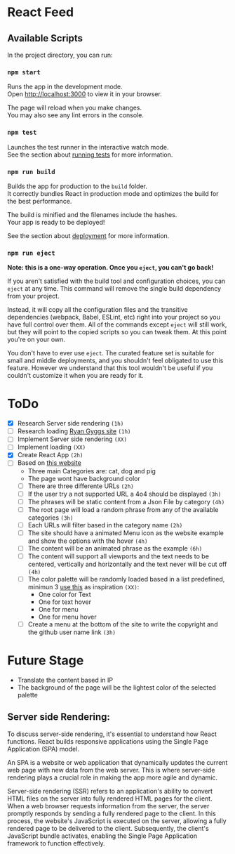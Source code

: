 # React Feed

## Available Scripts

In the project directory, you can run:

### `npm start`

Runs the app in the development mode.\
Open [http://localhost:3000](http://localhost:3000) to view it in your browser.

The page will reload when you make changes.\
You may also see any lint errors in the console.

### `npm test`

Launches the test runner in the interactive watch mode.\
See the section about [running tests](https://facebook.github.io/create-react-app/docs/running-tests) for more information.

### `npm run build`

Builds the app for production to the `build` folder.\
It correctly bundles React in production mode and optimizes the build for the best performance.

The build is minified and the filenames include the hashes.\
Your app is ready to be deployed!

See the section about [deployment](https://facebook.github.io/create-react-app/docs/deployment) for more information.

### `npm run eject`

**Note: this is a one-way operation. Once you `eject`, you can't go back!**

If you aren't satisfied with the build tool and configuration choices, you can `eject` at any time. This command will remove the single build dependency from your project.

Instead, it will copy all the configuration files and the transitive dependencies (webpack, Babel, ESLint, etc) right into your project so you have full control over them. All of the commands except `eject` will still work, but they will point to the copied scripts so you can tweak them. At this point you're on your own.

You don't have to ever use `eject`. The curated feature set is suitable for small and middle deployments, and you shouldn't feel obligated to use this feature. However we understand that this tool wouldn't be useful if you couldn't customize it when you are ready for it.
# ToDo
- [X] Research Server side rendering `(1h)`
- [ ] Research loading [Ryan Gyggs site](https://www.ryangiggs.cc/) `(1h)`
- [ ] Implement Server side rendering `(XX)`
- [ ] Implement loading `(XX)`
- [X] Create React App `(2h)`
- [ ] Based on [this website](https://studiochapeaux.com/)
    - Three main Categories are: cat, dog and pig
    - The page wont have background color
    - [ ] There are three differente URLs `(2h)`
    - [ ] If the user try a not supported URL a 4o4 should be displayed `(3h)`
    - [ ] The phrases will be static content from a Json File by category `(4h)`
    - [ ] The root page will load a random phrase from any of the available categories `(3h)`
    - [ ] Each URLs will filter based in the category name `(2h)`
    - [ ] The site should have a animated Menu icon as the website example and show the options with the hover `(4h)`
    - [ ] The content will be an animated phrase as the example `(6h)`
    - [ ] The content will support all viewports and the text needs to be centered, vertically and horizontally and the text never will be cut off `(4h)`
    - [ ] The color palette will be randomly loaded based in a list predefined, minimun 3 [use this](https://colorhunt.co/) as inspiration `(XX)`:
        - One color for Text
        - One for text hover
        - One for menu
        - One for menu hover
    - [ ] Create a menu at the bottom of the site to write the copyright and the github user name link `(3h)`

# Future Stage
- Translate the content based in IP
- The background of the page will be the lightest color of the selected palette

## Server side Rendering:

To discuss server-side rendering, it's essential to understand how React functions. React builds responsive applications using the Single Page Application (SPA) model.

An SPA is a website or web application that dynamically updates the current web page with new data from the web server. This is where server-side rendering plays a crucial role in making the app more agile and dynamic.

Server-side rendering (SSR) refers to an application's ability to convert HTML files on the server into fully rendered HTML pages for the client. When a web browser requests information from the server, the server promptly responds by sending a fully rendered page to the client. In this process, the website's JavaScript is executed on the server, allowing a fully rendered page to be delivered to the client. Subsequently, the client's JavaScript bundle activates, enabling the Single Page Application framework to function effectively.
